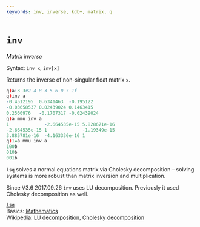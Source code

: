 ```yaml
---
keywords: inv, inverse, kdb+, matrix, q
---
```


# `inv`



_Matrix inverse_

Syntax: `inv x`, `inv[x]`

Returns the inverse of non-singular float matrix `x`.

```q
q)a:3 3#2 4 8 3 5 6 0 7 1f
q)inv a
-0.4512195  0.6341463  -0.195122
-0.03658537 0.02439024 0.1463415
0.2560976   -0.1707317 -0.02439024
q)a mmu inv a
1             -2.664535e-15 5.828671e-16
-2.664535e-15 1             -1.19349e-15
3.885781e-16  -4.163336e-16 1
q)1=a mmu inv a
100b
010b
001b
```


`lsq` solves a normal equations matrix via Cholesky decomposition – solving systems is more robust than matrix inversion and multiplication.

Since V3.6 2017.09.26 `inv` uses LU decomposition. 
Previously it used Cholesky decomposition as well.


<i class="far fa-hand-point-right"></i>
[`lsq`](lsq.md)  
Basics: [Mathematics](../basics/math.md)  
Wikipedia: [LU decomposition](https://en.wikipedia.org/wiki/LU_decomposition),
[Cholesky decomposition](https://en.wikipedia.org/wiki/Cholesky_decomposition#Matrix_inversion)